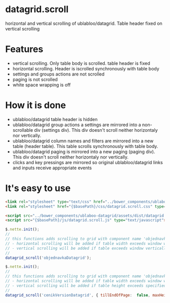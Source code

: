 # datagrid.scroll
horizontal and vertical scrolling of ublabloo/datagrid. Table header fixed on vertical scrolling
# Features
- vertical scrolling. Only table body is scrolled. table header is fixed
- horizontal scrolling. Header is iscrolled synchronously with table body
- settings and groups actions are not scrolled
- paging is not scrolled
- white space wrapping is off
# How it is done
- ublabloo/datagrid table header is hidden
- ublabloo/datagrid group actions a settings are mirrored into a non-scrollable div (settings div). This div doesn't scroll neither horizontaly nor vertically.
- ublabloo/datagrid column names and filters are mirrored into a new table (header table). This table scrolls synchronously with table body.
- ublabloo/datagrid paging is mirrored into a new paging (paging div). This div doesn't scroll neither horizontaly nor vertically.
- clicks and key pressings are mirrored so original ublabloo/datagrid links and inputs receive appropriate events
# It's easy to use
```html
<link rel="stylesheet" type="text/css" href="../bower_components/ublaboo-datagrid/assets/dist/datagrid.css">
<link rel="stylesheet" href="{$basePath}/css/datagrid.scroll.css" type="text/css" />
```

```html
<script src="../bower_components/ublaboo-datagrid/assets/dist/datagrid.js"></script>
<script src="{$basePath}/js/datagrid.scroll.js" type="text/javascript"></script>
```

```javascript
$.nette.init();
//
// this functions adds scrolling to grid with component name 'objednavkaDatagrid'
// - horizontal scrolling will be added if table width exceeds window width
// - vertical scrolling will be added if table exceeds window vertically 
//
datagrid_scroll('objednavkaDatagrid');
```

```javascript
$.nette.init();
//
// this functions adds scrolling to grid with component name 'objednavkaDatagrid'
// - horizontal scrolling will be added if table width exceeds window width
// - vertical scrolling will be added if table height exceeds specified maxHeight
//
datagrid_scroll('cenikVersionDatagrid', { tillEndOfPage:  false, maxHeight: 420});
```


